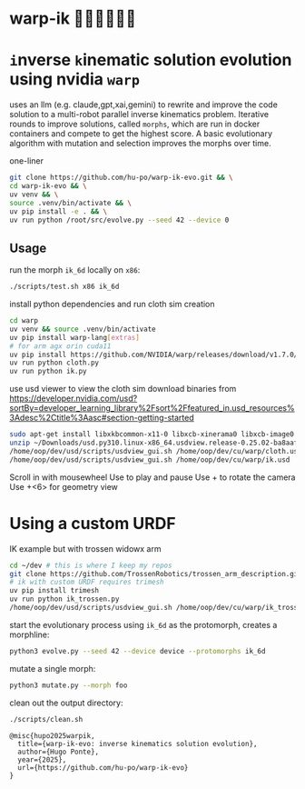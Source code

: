 # warp-ik 🦾🦾🦾🦾🦾🦾

# `i`nverse `k`inematic solution evolution using nvidia `warp`

uses an llm (e.g. claude,gpt,xai,gemini) to rewrite and improve the code solution to a multi-robot parallel inverse kinematics problem. Iterative rounds to improve solutions, called `morphs`, which are run in docker containers and compete to get the highest score. A basic evolutionary algorithm with mutation and selection improves the morphs over time.

one-liner

```bash
git clone https://github.com/hu-po/warp-ik-evo.git && \
cd warp-ik-evo && \
uv venv && \
source .venv/bin/activate && \
uv pip install -e . && \
uv run python /root/src/evolve.py --seed 42 --device 0
```

## Usage

run the morph `ik_6d` locally on `x86`:

```bash
./scripts/test.sh x86 ik_6d
```

install python dependencies and run cloth sim creation

```bash
cd warp
uv venv && source .venv/bin/activate
uv pip install warp-lang[extras]
# for arm agx orin cuda11
uv pip install https://github.com/NVIDIA/warp/releases/download/v1.7.0/warp_lang-1.7.0+cu11-py3-none-manylinux2014_aarch64.whl
uv run python cloth.py
uv run python ik.py
```

use usd viewer to view the cloth sim
download binaries from https://developer.nvidia.com/usd?sortBy=developer_learning_library%2Fsort%2Ffeatured_in.usd_resources%3Adesc%2Ctitle%3Aasc#section-getting-started

```bash
sudo apt-get install libxkbcommon-x11-0 libxcb-xinerama0 libxcb-image0 libxcb-shape0 libxcb-render-util0 libxcb-icccm4 libxcb-keysyms1
unzip ~/Downloads/usd.py310.linux-x86_64.usdview.release-0.25.02-ba8aaf1f.zip -d ~/dev/usd
/home/oop/dev/usd/scripts/usdview_gui.sh /home/oop/dev/cu/warp/cloth.usd
/home/oop/dev/usd/scripts/usdview_gui.sh /home/oop/dev/cu/warp/ik.usd
```

Scroll in with mousewheel
Use <space> to play and pause
Use <alt>+<left click> to rotate the camera
Use <ctrl>+<6> for geometry view

# Using a custom URDF

IK example but with trossen widowx arm

```bash
cd ~/dev # this is where I keep my repos
git clone https://github.com/TrossenRobotics/trossen_arm_description.git
# ik with custom URDF requires trimesh
uv pip install trimesh
uv run python ik_trossen.py
/home/oop/dev/usd/scripts/usdview_gui.sh /home/oop/dev/cu/warp/ik_trossen.usd
```


start the evolutionary process using `ik_6d` as the protomorph, creates a morphline:

```bash
python3 evolve.py --seed 42 --device device --protomorphs ik_6d
```

mutate a single morph:

```bash
python3 mutate.py --morph foo
```

clean out the output directory:

```bash
./scripts/clean.sh
```

```
@misc{hupo2025warpik,
  title={warp-ik-evo: inverse kinematics solution evolution},
  author={Hugo Ponte},
  year={2025},
  url={https://github.com/hu-po/warp-ik-evo}
}
```
